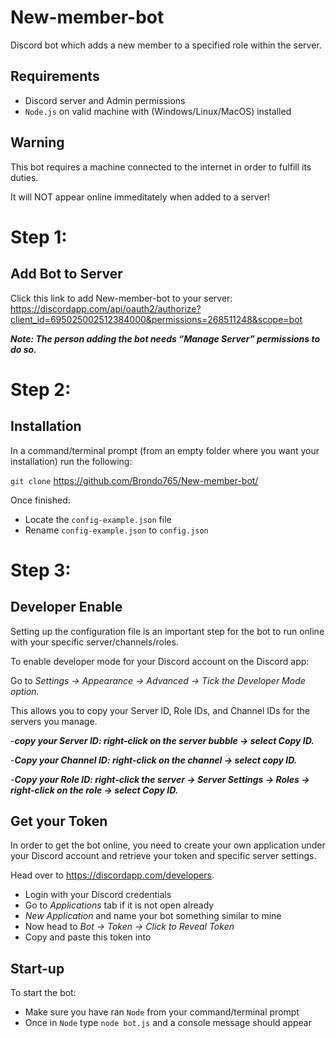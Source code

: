 # New-member-bot
Discord bot which adds a new member to a specified role within the server.

## Requirements
- Discord server and Admin permissions
- `Node.js` on valid machine with (Windows/Linux/MacOS) installed

## Warning
This bot requires a machine connected to the internet in order to fulfill its
duties.

It will NOT appear online immeditately when added to a server!

# Step 1:
## Add Bot to Server

Click this link to add New-member-bot to your server:
https://discordapp.com/api/oauth2/authorize?client_id=695025002512384000&permissions=268511248&scope=bot

***Note: The person adding the bot needs “Manage Server” permissions to do so.***

# Step 2:
## Installation
In a command/terminal prompt (from an empty folder where you want your installation) run the following:

`git clone` https://github.com/Brondo765/New-member-bot/

Once finished:

- Locate the `config-example.json` file
- Rename `config-example.json` to `config.json`

# Step 3:
## Developer Enable
Setting up the configuration file is an important step for the bot 
to run online with your specific server/channels/roles.

To enable developer mode for your Discord account on the Discord app:

Go to *Settings -> Appearance -> Advanced -> Tick the Developer Mode option.*

This allows you to copy your Server ID, Role IDs, and Channel IDs for the servers you manage.

-***copy your Server ID: right-click on the server bubble -> select Copy ID.***

-***Copy your Channel ID: right-click on the channel -> select copy ID.***

-***Copy your Role ID: right-click the server -> Server Settings -> Roles -> right-click on the role -> select Copy ID.***


## Get your Token
In order to get the bot online, you need to create your own application under your
Discord account and retrieve your token and specific server settings.

Head over to https://discordapp.com/developers.
- Login with your Discord credentials
- Go to *Applications* tab if it is not open already
- *New Application* and name your bot something similar to mine
- Now head to *Bot -> Token -> Click to Reveal Token*
- Copy and paste this token into 

## Start-up
To start the bot:
- Make sure you have ran `Node` from your command/terminal prompt 
- Once in `Node` type `node bot.js` and a console message should appear
